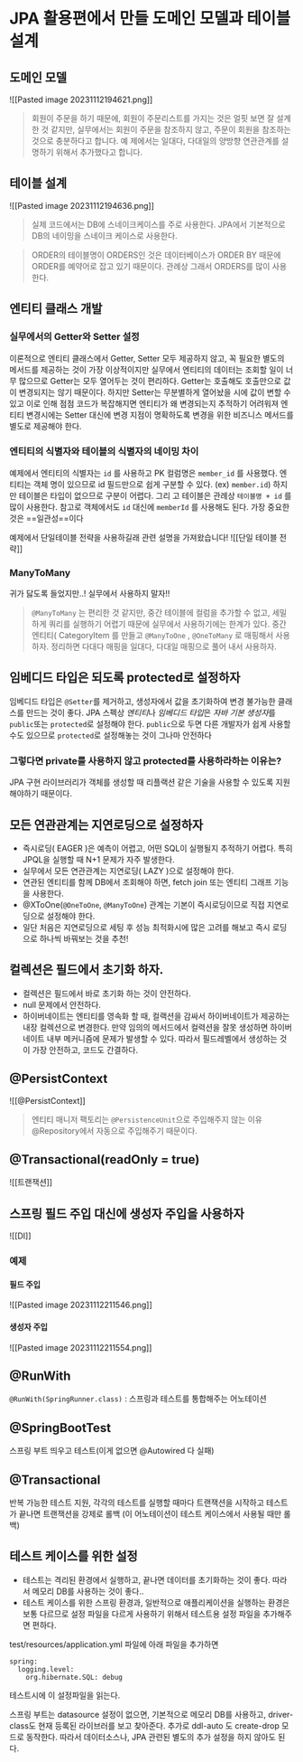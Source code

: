 # JPA 활용편에서 만들 도메인 모델과 테이블 설계
## 도메인 모델
![[Pasted image 20231112194621.png]]
> 회원이 주문을 하기 때문에, 회원이 주문리스트를 가지는 것은 얼핏 보면 잘 설계한 것 같지만, 실무에서는 회원이 주문을 참조하지 않고, 주문이 회원을 참조하는 것으로 충분하다고 합니다. 예
> 제에서는 일대다, 다대일의 양방향 연관관계를 설명하기 위해서 추가했다고 합니다.

## 테이블 설계
![[Pasted image 20231112194636.png]]

> 실제 코드에서는 DB에 스네이크케이스를 주로 사용한다. JPA에서 기본적으로 DB의 네이밍을 스네이크 케이스로 사용한다.

> ORDER의 테이블명이 ORDERS인 것은 데이터베이스가 ORDER BY 때문에  ORDER를 예약어로 잡고 있기 때문이다. 관례상 그래서 ORDERS를 많이 사용한다.

## 엔티티 클래스 개발
### 실무에서의 Getter와 Setter 설정
이론적으로 엔티티 클래스에서 Getter, Setter 모두 제공하지 않고, 꼭 필요한 별도의 메서드를 제공하는 것이 가장 이상적이지만 실무에서 엔티티의 데이터는 조회할 일이 너무 많으므로 Getter는 모두 열어두는 것이 편리하다. Getter는 호출해도 호출만으로 값이 변경되지는 않기 때문이다.
하지만 Setter는 무분별하게 열어놨을 시에 값이 변할 수 있고 이로 인해 점점 코드가 복잡해지면 엔티티가 왜 변경되는지 추적하기 어려워져 엔티티 변경시에는 Setter 대신에 변경 지점이 명확하도록 변경을 위한 비즈니스 메서드를 별도로 제공해야 한다.
### 엔티티의 식별자와 테이블의 식별자의 네이밍 차이
예제에서 엔티티의 식별자는 `id` 를 사용하고 PK 컬럼명은 `member_id` 를 사용했다. 엔티티는 객체 명이 있으므로 id 필드만으로 쉽게 구분할 수 있다. (ex) `member.id`) 하지만 테이블은 타입이 없으므로 구분이 어렵다. 그리 고 테이블은 관례상 `테이블명 + id` 를 많이 사용한다. 참고로 객체에서도 `id` 대신에 `memberId` 를 사용해도 된다. 가장 중요한 것은 ==일관성==이다

예제에서 단일테이블 전략을 사용하길래 관련 설명을 가져왔습니다!
![[단일 테이블 전략]]

### ManyToMany
귀가 닳도록 들었지만..! 실무에서 사용하지 말자!!

> `@ManyToMany` 는 편리한 것 같지만, 중간 테이블에 컬럼을 추가할 수 없고, 세밀하게 쿼리를 실행하기 어렵기 때문에 실무에서 사용하기에는 한계가 있다. 중간 엔티티( CategoryItem 를 만들고 `@ManyToOne` , `@OneToMany` 로 매핑해서 사용하자. 
> 정리하면 다대다 매핑을 일대다, 다대일 매핑으로 풀어 내서 사용하자.

## 임베디드 타입은 되도록 protected로 설정하자
임베디드 타입은 `@Setter`를 제거하고, 생성자에서 값을 초기화하여 변경 불가능한 클래스를 만드는 것이 좋다.
JPA 스펙상 *엔티티*나 *임베디드 타입*은 *자바 기본 생성자*를 `public`또는 `protected`로 설정해야 한다. `public`으로 두면 다른 개발자가 쉽게 사용할 수도 있으므로 `protected`로 설정해놓는 것이 그나마 안전하다
### 그렇다면 private를 사용하지 않고 protected를 사용하라하는 이유는?
JPA 구현 라이브러리가 객체를 생성할 때 리플랙션 같은 기술을 사용할 수 있도록 지원해야하기 때문이다.

## 모든 연관관계는 지연로딩으로 설정하자
- 즉시로딩( EAGER )은 예측이 어렵고, 어떤 SQL이 실행될지 추적하기 어렵다. 특히 JPQL을 실행할 때 N+1 문제가 자주 발생한다. 
- 실무에서 모든 연관관계는 지연로딩( LAZY )으로 설정해야 한다. 
- 연관된 엔티티를 함께 DB에서 조회해야 하면, fetch join 또는 엔티티 그래프 기능을 사용한다. 
- @XToOne(`@OneToOne`, `@ManyToOne`) 관계는 기본이 즉시로딩이므로 직접 지연로딩으로 설정해야 한다.
- 일단 처음은 지연로딩으로 세팅 후 성능 최적화시에 많은 고려를 해보고 즉시 로딩으로 하나씩 바꿔보는 것을 추천! 

## 컬렉션은 필드에서 초기화 하자. 
- 컬렉션은 필드에서 바로 초기화 하는 것이 안전하다. 
- null 문제에서 안전하다. 
- 하이버네이트는 엔티티를 영속화 할 때, 컬랙션을 감싸서 하이버네이트가 제공하는 내장 컬렉션으로 변경한다. 만약 임의의 메서드에서 컬력션을 잘못 생성하면 하이버네이트 내부 메커니즘에 문제가 발생할 수 있다. 따라서 필드레벨에서 생성하는 것이 가장 안전하고, 코드도 간결하다.

## @PersistContext
![[@PersistContext]]

> 엔티티 매니저 팩토리는 `@PersistenceUnit`으로 주입해주지 않는 이유
> @Repository에서 자동으로 주입해주기 때문이다.

## @Transactional(readOnly = true)

![[트랜잭션]]

## 스프링 필드 주입 대신에 생성자 주입을 사용하자


![[DI]]


### 예제
#### 필드 주입
![[Pasted image 20231112211546.png]]
#### 생성자 주입
![[Pasted image 20231112211554.png]]

## @RunWith
`@RunWith(SpringRunner.class)` : 스프링과 테스트를 통합해주는 어노테이션
## @SpringBootTest 
스프링 부트 띄우고 테스트(이게 없으면 @Autowired 다 실패) 
## @Transactional 
반복 가능한 테스트 지원, 각각의 테스트를 실행할 때마다 트랜잭션을 시작하고 테스트 가 끝나면 트랜잭션을 강제로 롤백 (이 어노테이션이 테스트 케이스에서 사용될 때만 롤백)

## 테스트 케이스를 위한 설정
- 테스트는 격리된 환경에서 실행하고, 끝나면 데이터를 초기화하는 것이 좋다. 따라서 메모리 DB를 사용하는 것이 좋다.. 
- 테스트 케이스를 위한 스프링 환경과, 일반적으로 애플리케이션을 실행하는 환경은 보통 다르므로 설정 파일을 다르게 사용하기 위해서 테스트용 설정 파일을 추가해주면 편하다.

test/resources/application.yml 파일에 아래 파일을 추가하면
```
spring:
  logging.level:
    org.hibernate.SQL: debug
```
테스트시에 이 설정파일을 읽는다.

스프링 부트는 datasource 설정이 없으면, 기본적으로 메모리 DB를 사용하고, driver-class도 현재 등록된 라이브러를 보고 찾아준다. 추가로 ddl-auto 도 create-drop 모드로 동작한다. 따라서 데이터소스나, JPA 관련된 별도의 추가 설정을 하지 않아도 된다.